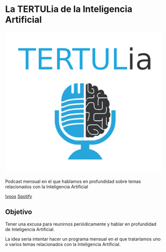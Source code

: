 # La TERTULia de la Inteligencia Artificial

![logo-podcast](res/logo-podcast.png)

Podcast mensual en el que hablamos en profundidad sobre temas relacionados con la Inteligencia Artificial

[Ivoox](https://go.ivoox.com/sq/1815311)
[Spotify](https://open.spotify.com/show/2yxHFbLvZC16ZV8Of7I7qH)

## Objetivo

Tener una excusa para reunirnos periódicamente y hablar en profundidad de Inteligencia Artificial.

La idea sería intentar hacer un programa mensual en el que trataríamos uno o varios temas relacionados con la Inteligencia Artificial.
